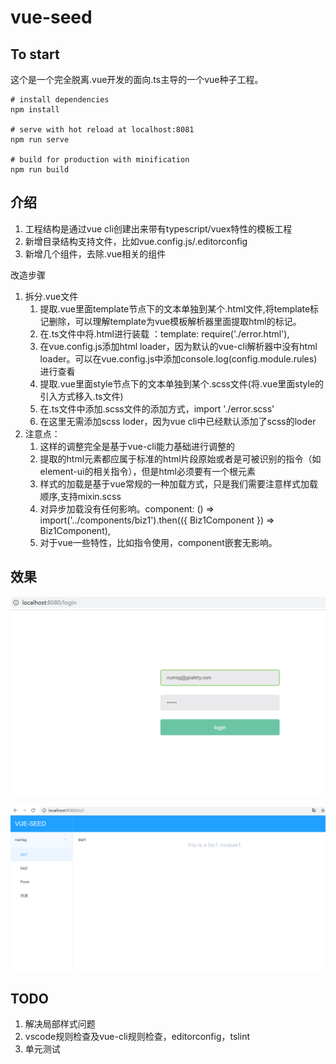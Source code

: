 # vue-seed
## To start
这个是一个完全脱离.vue开发的面向.ts主导的一个vue种子工程。
```
# install dependencies
npm install

# serve with hot reload at localhost:8081
npm run serve

# build for production with minification
npm run build
```

## 介绍
1. 工程结构是通过vue cli创建出来带有typescript/vuex特性的模板工程
2. 新增目录结构支持文件，比如vue.config.js/.editorconfig
3. 新增几个组件，去除.vue相关的组件

改造步骤
1. 拆分.vue文件
    1. 提取.vue里面template节点下的文本单独到某个.html文件,将template标记删除，可以理解template为vue模板解析器里面提取html的标记。
    2. 在.ts文件中将.html进行装载 ：template: require('./error.html'),
    3. 在vue.config.js添加html loader，因为默认的vue-cli解析器中没有html loader。可以在vue.config.js中添加console.log(config.module.rules)进行查看
    4. 提取.vue里面style节点下的文本单独到某个.scss文件(将.vue里面style的引入方式移入.ts文件)
    5. 在.ts文件中添加.scss文件的添加方式，import './error.scss'
    6. 在这里无需添加scss loder，因为vue cli中已经默认添加了scss的loder
2. 注意点：
    1. 这样的调整完全是基于vue-cli能力基础进行调整的
    2. 提取的html元素都应属于标准的html片段原始或者是可被识别的指令（如element-ui的相关指令），但是html必须要有一个根元素
    3. 样式的加载是基于vue常规的一种加载方式，只是我们需要注意样式加载顺序,支持mixin.scss
    4. 对异步加载没有任何影响。component: () => import('../components/biz1').then(({ Biz1Component }) => Biz1Component),
    5. 对于vue一些特性，比如指令使用，component嵌套无影响。

## 效果

![](./doc/img/login.png)

![](./doc/img/biz1.png)

## TODO

1. 解决局部样式问题
2. vscode规则检查及vue-cli规则检查，editorconfig，tslint
3. 单元测试
